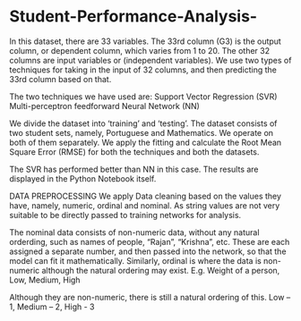# Student-Performance-Analysis-
In this dataset, there are 33 variables. The 33rd column (G3) is the output column, or dependent column, which varies from 1 to 20. The other 32 columns are input variables or (independent variables). We use two types of techniques for taking in the input of 32 columns, and then predicting the 33rd column based on that.

The two techniques we have used are:
Support Vector Regression (SVR)
Multi-perceptron feedforward Neural Network (NN)

We divide the dataset into ‘training’ and ‘testing’. The dataset consists of two student sets, namely, Portuguese and Mathematics. We operate on both of them separately.
We apply the fitting and calculate the Root Mean Square Error (RMSE) for both the techniques and both the datasets.

The SVR has performed better than NN in this case. The results are displayed in the Python Notebook itself.


DATA PREPROCESSING
We apply Data cleaning based on the values they have, namely, numeric, ordinal and nominal.
As string values are not very suitable to be directly passed to training networks for analysis.

The nominal data consists of non-numeric data, without any natural orderding, such as names of people, “Rajan”, “Krishna”, etc.
These are each assigned a separate number, and then passed into the network, so that the model can fit it mathematically.
Similarly, ordinal is where the data is non-numeric although the natural ordering may exist.
E.g. Weight of a person,
Low, Medium, High

Although they are non-numeric, there is still a natural ordering of this.
Low – 1, Medium – 2, High - 3
 
